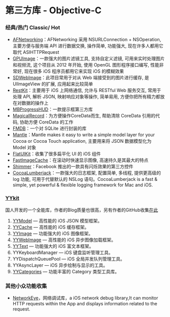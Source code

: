 # 第三方库 - Objective-C
### 经典/热门 Classic/ Hot
- [AFNetworking][1]：AFNetworking 采用 NSURLConnection + NSOperation, 主要方便与服务端 API 进行数据交换, 操作简单, 功能强大, 现在许多人都用它取代 ASIHTTPRequest
- [GPUImage][2]：一款强大的图片滤镜工具, 支持自定义滤镜, 可用来实时处理图片和视频流, 这个项目从 2012 年开始, 使用 OpenGL 图形程序接口编写, 性能非常好, 现在很多 iOS 程序员都用它来实现 iOS 的模糊效果
- [SDWebImage][3]：此项目常用于对从 Web 端接受到的图片进行缓存, 是 UIImageView 的扩展, 应用起来比较简单
- [RestKit][4]：主要用于 iOS 上网络通信, 允许与 RESTful Web 服务交互, 常用于处理 API, 解析 JSON, 映射响应对象等操作, 简单易用, 方便你把所有精力都放在对数据的操作上
- [MBProgressHUD][5]：一款提示框第三方库
- [MagicalRecord][6]：为方便操作CoreData而生, 帮助清除 CoreData 引用的代码, 协助方便 CoreData 的工作
- [FMDB][7]：一个对 SQLite 进行封装的库
- [Mantle][8]：Mantle makes it easy to write a simple model layer for your Cocoa or Cocoa Touch application, 主要用来将 JSON 数据模型化为 Model 对象
- [FlatUIKit][9]：收集了很多扁平化 UI 的 iOS 组件
- [FastImageCache][10]：在滚动时快速显示图像, 高速持久是其最大的特点
- [Shimmer][11]：Facebook 推出的一款具有闪烁效果的第三方控件
- [CocoaLumberjack][12]：一款强大的日志框架, 配置简单, 多线程, 提供更高级的 log 功能, 可用于代替默认的 NSLog 语句。CocoaLumberjack is a fast & simple, yet powerful & flexible logging framework for Mac and iOS.



### [YYkit][13]
国人开发的一个全能库，作者的Blog质量也很高，另有作者的GitHub收集[在此][14]
1. [YYModel][15] — 高性能的 iOS JSON 模型框架。
2. [YYCache][16] — 高性能的 iOS 缓存框架。
3. [YYImage][17] — 功能强大的 iOS 图像框架。
4. [YYWebImage][18] — 高性能的 iOS 异步图像加载框架。
5. [YYText][19] — 功能强大的 iOS 富文本框架。
6. YYKeyboardManager — iOS 键盘监听管理工具。
7. YYDispatchQueuePool — iOS 全局并发队列管理工具。
8. YYAsyncLayer — iOS 异步绘制与显示的工具。
9. [YYCategories][20] — 功能丰富的 Category 类型工具库。

### 其他小众功能收集
- [NetworkEye][21]，网络调试库，a iOS network debug library,It can monitor HTTP requests within the App and displays information related to the request.

[1]:	https://github.com/AFNetworking/AFNetworking "AFNetworking"
[2]:	https://github.com/BradLarson/GPUImage "GPUImage"
[3]:	https://github.com/rs/SDWebImage "SDWebImage"
[4]:	https://github.com/RestKit/RestKit "RestKit"
[5]:	https://github.com/jdg/MBProgressHUD "MBProgressHUD"
[6]:	https://github.com/magicalpanda/MagicalRecord "MagicalRecord"
[7]:	https://github.com/ccgus/fmdb "FMDB"
[8]:	https://github.com/Mantle/Mantle "Mantle"
[9]:	https://github.com/Grouper/FlatUIKit "FlatUIKit"
[10]:	https://github.com/path/FastImageCache "FastImageCache"
[11]:	https://github.com/facebook/Shimmer "Shimmer"
[12]:	https://github.com/CocoaLumberjack/CocoaLumberjack "CocoaLumberjack"
[13]:	https://github.com/ibireme/YYKit
[14]:	http://github.ibireme.com/github/list/ios/#
[15]:	https://github.com/ibireme/YYModel
[16]:	https://github.com/ibireme/YYCache
[17]:	https://github.com/ibireme/YYImage
[18]:	https://github.com/ibireme/YYWebImage
[19]:	https://github.com/ibireme/YYText
[20]:	https://github.com/ibireme/YYCategories
[21]:	https://github.com/coderyi/NetworkEye "NetworkEye"